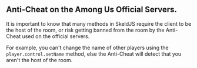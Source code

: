 ## Anti-Cheat on the Among Us Official Servers.

It is important to know that many methods in SkeldJS require the client to be the host of the room, or risk getting banned from the room by the Anti-Cheat used on the official servers.

For example, you can't change the name of other players using the `player.control.setName` method, else the Anti-Cheat will detect that you aren't the host of the room.

